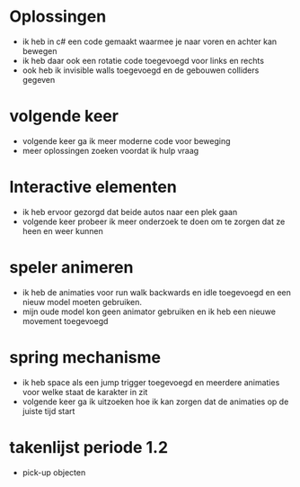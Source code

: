 # Oplossingen
 * ik heb in c# een code gemaakt waarmee je naar voren en achter kan bewegen
 * ik heb daar ook een rotatie code toegevoegd voor links en rechts
 * ook heb ik invisible walls toegevoegd en de gebouwen colliders gegeven

# volgende keer
 * volgende keer ga ik meer moderne code voor beweging
 * meer oplossingen zoeken voordat ik hulp vraag
  
# Interactive elementen
 * ik heb ervoor gezorgd dat beide autos naar een plek gaan
 * volgende keer probeer ik meer onderzoek te doen om te zorgen dat ze heen en weer kunnen
  
# speler animeren
  * ik heb de animaties voor run walk backwards en idle toegevoegd en een nieuw model moeten gebruiken.
  * mijn oude model kon geen animator gebruiken en ik heb een nieuwe movement toegevoegd
  
# spring mechanisme
 * ik heb space als een jump trigger toegevoegd en meerdere animaties voor welke staat de karakter in zit
 * volgende keer ga ik uitzoeken hoe ik kan zorgen dat de animaties op de juiste tijd start
  
# takenlijst periode 1.2
 * pick-up objecten